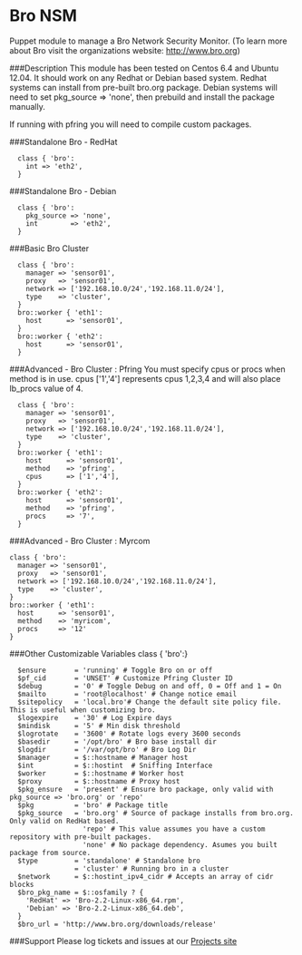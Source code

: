 Bro NSM
=======
Puppet module to manage a Bro Network Security Monitor. 
(To learn more about Bro visit the organizations website: http://www.bro.org)

###Description
This module has been tested on Centos 6.4 and Ubuntu 12.04. It should work on any Redhat or Debian based system.
Redhat systems can install from pre-built bro.org package. Debian systems will need to set pkg_source => 'none', then prebuild and install the package manually.

If running with pfring you will need to compile custom packages.

###Standalone Bro - RedHat
```
  class { 'bro':
    int => 'eth2',
  }
```
###Standalone Bro - Debian
```
  class { 'bro':
    pkg_source => 'none',
    int        => 'eth2',
  }
```
###Basic Bro Cluster
```
  class { 'bro':
    manager => 'sensor01',
    proxy   => 'sensor01',
    network => ['192.168.10.0/24','192.168.11.0/24'],
    type    => 'cluster',
  }
  bro::worker { 'eth1':
    host      => 'sensor01',
  }
  bro::worker { 'eth2':
    host      => 'sensor01',
  }
```
###Advanced - Bro Cluster : Pfring
You must specify cpus or procs when method is in use.
cpus ['1','4'] represents cpus 1,2,3,4 and will also place lb_procs value of 4.
```
  class { 'bro':
    manager => 'sensor01',
    proxy   => 'sensor01',
    network => ['192.168.10.0/24','192.168.11.0/24'],
    type    => 'cluster',
  }
  bro::worker { 'eth1':
    host      => 'sensor01',
    method    => 'pfring',
    cpus      => ['1','4'],
  }
  bro::worker { 'eth2':
    host      => 'sensor01',
    method    => 'pfring',
    procs     => '7',
  }
```
###Advanced - Bro Cluster : Myrcom
  ```
  class { 'bro':
    manager => 'sensor01',
    proxy   => 'sensor01',
    network => ['192.168.10.0/24','192.168.11.0/24'],
    type    => 'cluster',
  }
  bro::worker { 'eth1':
    host      => 'sensor01',
    method    => 'myricom',
    procs     => '12'
  }
```
###Other Customizable Variables
class { 'bro':}
```
  $ensure       = 'running' # Toggle Bro on or off
  $pf_cid       = 'UNSET' # Customize Pfring Cluster ID
  $debug        = '0' # Toggle Debug on and off, 0 = Off and 1 = On
  $mailto       = 'root@localhost' # Change notice email
  $sitepolicy   = 'local.bro'# Change the default site policy file. This is useful when customizing bro.
  $logexpire    = '30' # Log Expire days
  $mindisk      = '5' # Min disk threshold
  $logrotate    = '3600' # Rotate logs every 3600 seconds
  $basedir      = '/opt/bro' # Bro base install dir
  $logdir       = '/var/opt/bro' # Bro Log Dir
  $manager      = $::hostname # Manager host
  $int          = $::hostint  # Sniffing Interface 
  $worker       = $::hostname # Worker host
  $proxy        = $::hostname # Proxy host
  $pkg_ensure   = 'present' # Ensure bro package, only valid with pkg_source => 'bro.org' or 'repo'
  $pkg          = 'bro' # Package title
  $pkg_source   = 'bro.org' # Source of package installs from bro.org. Only valid on RedHat based.
                  'repo' # This value assumes you have a custom repository with pre-built packages.
                  'none' # No package dependency. Asumes you built package from source.
  $type         = 'standalone' # Standalone bro
                = 'cluster' # Running bro in a cluster
  $network      = $::hostint_ipv4_cidr # Accepts an array of cidr blocks
  $bro_pkg_name = $::osfamily ? {
    'RedHat' => 'Bro-2.2-Linux-x86_64.rpm',
    'Debian' => 'Bro-2.2-Linux-x86_64.deb',
  }
  $bro_url = 'http://www.bro.org/downloads/release'
```
###Support
Please log tickets and issues at our [Projects site](https://github.com/panaman/puppet-bro/issues)
